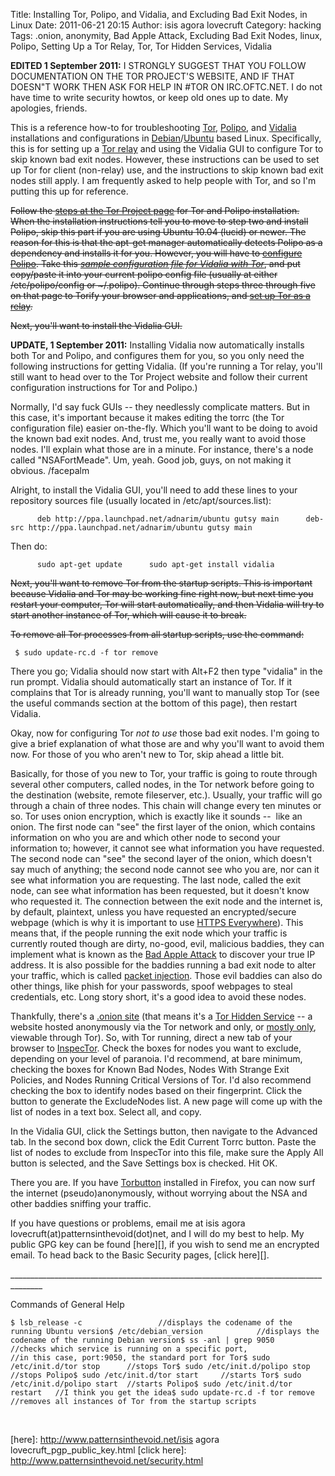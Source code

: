 Title: Installing Tor, Polipo, and Vidalia, and Excluding Bad Exit Nodes, in Linux
Date: 2011-06-21 20:15
Author: isis agora lovecruft
Category: hacking
Tags: .onion, anonymity, Bad Apple Attack, Excluding Bad Exit Nodes, linux, Polipo, Setting Up a Tor Relay, Tor, Tor Hidden Services, Vidalia

**EDITED 1 September 2011:** I STRONGLY SUGGEST THAT YOU FOLLOW
DOCUMENTATION ON THE TOR PROJECT'S WEBSITE, AND IF THAT DOESN"T WORK
THEN ASK FOR HELP IN \#TOR ON IRC.OFTC.NET. I do not have time to write
security howtos, or keep old ones up to date. My apologies, friends.

This is a reference how-to for troubleshooting [Tor][], [Polipo][], and
[Vidalia][] installations and configurations in [Debian][]/[Ubuntu][]
based Linux. Specifically, this is for setting up a [Tor relay][] and
using the Vidalia GUI to configure Tor to skip known bad exit nodes.
However, these instructions can be used to set up Tor for client
(non-relay) use, and the instructions to skip known bad exit nodes still
apply. I am frequently asked to help people with Tor, and so I'm putting
this up for reference.

~~Follow the [steps at the Tor Project page][] for Tor and Polipo
installation. When the installation instructions tell you to move to
step two and install Polipo, skip this part if you are using Ubuntu
10.04 (lucid) or newer. The reason for this is that the apt-get manager
automatically detects Polipo as a dependency and installs it for you.
However, you will have to [configure Polipo][]. Take this [*sample
configuration file for Vidalia with Tor*][], and put copy/paste it into
your current polipo config file (usually at either /etc/polipo/config or
\~/.polipo). Continue through steps three through five on that page to
Torify your browser and applications, and [set up Tor as a relay][].~~

~~Next, you'll want to install the Vidalia GUI.~~

**UPDATE, 1 September 2011:** Installing Vidalia now automatically
installs both Tor and Polipo, and configures them for you, so you only
need the following instructions for getting Vidalia. (If you're running
a Tor relay, you'll still want to head over to the Tor Project website
and follow their current configuration instructions for Tor and Polipo.)

Normally, I'd say fuck GUIs -- they needlessly complicate matters. But
in this case, it's important because it makes editing the torrc (the Tor
configuration file) easier on-the-fly. Which you'll want to be doing to
avoid the known bad exit nodes. And, trust me, you really want to avoid
those nodes. I'll explain what those are in a minute. For instance,
there's a node called "NSAFortMeade". Um, yeah. Good job, guys, on not
making it obvious. /facepalm

Alright, to install the Vidalia GUI, you'll need to add these lines to
your repository sources file (usually located in /etc/apt/sources.list):

          deb http://ppa.launchpad.net/adnarim/ubuntu gutsy main      deb-src http://ppa.launchpad.net/adnarim/ubuntu gutsy main

Then do:

          sudo apt-get update      sudo apt-get install vidalia

~~Next, you'll want to remove Tor from the startup scripts. This is
important because Vidalia and Tor may be working fine right now, but
next time you restart your computer, Tor will start automatically, and
then Vidalia will try to start another instance of Tor, which will cause
it to break.~~

~~To remove all Tor processes from all startup scripts, use the
command:~~

     $ sudo update-rc.d -f tor remove

There you go; Vidalia should now start with Alt+F2 then type "vidalia"
in the run prompt. Vidalia should automatically start an instance of
Tor. If it complains that Tor is already running, you'll want to
manually stop Tor (see the useful commands section at the bottom of this
page), then restart Vidalia.

Okay, now for configuring Tor *not to use* those bad exit nodes. I'm
going to give a brief explanation of what those are and why you'll want
to avoid them now. For those of you who aren't new to Tor, skip ahead a
little bit.

Basically, for those of you new to Tor, your traffic is going to route
through several other computers, called nodes, in the Tor network before
going to the destination (website, remote fileserver, etc.). Usually,
your traffic will go through a chain of three nodes. This chain will
change every ten minutes or so. Tor uses onion encryption, which is
exactly like it sounds --  like an onion. The first node can "see" the
first layer of the onion, which contains information on who you are and
which other node to second your information to; however, it cannot see
what information you have requested. The second node can "see" the
second layer of the onion, which doesn't say much of anything; the
second node cannot see who you are, nor can it see what information you
are requesting. The last node, called the exit node, can see what
information has been requested, but it doesn't know who requested it.
The connection between the exit node and the internet is, by default,
plaintext, unless you have requested an encrypted/secure webpage (which
is why it is important to use [HTTPS Everywhere][]). This means that, if
the people running the exit node which your traffic is currently routed
though are dirty, no-good, evil, malicious baddies, they can implement
what is known as the [Bad Apple Attack][] to discover your true IP
address. It is also possible for the baddies running a bad exit node to
alter your traffic, which is called [packet injection][]. Those evil
baddies can also do other things, like phish for your passwords, spoof
webpages to steal credentials, etc. Long story short, it's a good idea
to avoid these nodes.

Thankfully, there's a [.onion site][] (that means it's a [Tor Hidden
Service][] -- a website hosted anonymously via the Tor network and only,
or [mostly only][], viewable through Tor). So, with Tor running, direct
a new tab of your browser to [InspecTor][]. Check the boxes for nodes
you want to exclude, depending on your level of paranoia. I'd recommend,
at bare minimum, checking the boxes for Known Bad Nodes, Nodes With
Strange Exit Policies, and Nodes Running Critical Versions of Tor. I'd
also recommend checking the box to identify nodes based on their
fingerprint. Click the button to generate the ExcludeNodes list. A new
page will come up with the list of nodes in a text box. Select all, and
copy.

In the Vidalia GUI, click the Settings button, then navigate to the
Advanced tab. In the second box down, click the Edit Current Torrc
button. Paste the list of nodes to exclude from InspecTor into this
file, make sure the Apply All button is selected, and the Save Settings
box is checked. Hit OK.

There you are. If you have [Torbutton][] installed in Firefox, you can
now surf the internet (pseudo)anonymously, without worrying about the
NSA and other baddies sniffing your traffic.

If you have questions or problems, email me at
isis agora lovecruft(at)patternsinthevoid(dot)net, and I will do my best to help. My
public GPG key can be found [here][], if you wish to send me an
encrypted email. To head back to the Basic Security pages, [click
here][].

\_\_\_\_\_\_\_\_\_\_\_\_\_\_\_\_\_\_\_\_\_\_\_\_\_\_\_\_\_\_\_\_\_\_\_\_\_\_\_\_\_\_\_\_\_\_\_\_\_\_\_\_\_\_\_\_\_\_\_\_\_\_\_\_\_\_\_\_\_\_\_\_\_\_\_\_\_\_\_\_\_\_\_\_\_\_

Commands of General Help

    $ lsb_release -c                 //displays the codename of the running Ubuntu version$ /etc/debian_version            //displays the codename of the running Debian version$ ss -anl | grep 9050            //checks which service is running on a specific port,                                 //in this case, port:9050, the standard port for Tor$ sudo /etc/init.d/tor stop      //stops Tor$ sudo /etc/init.d/polipo stop   //stops Polipo$ sudo /etc/init.d/tor start     //starts Tor$ sudo /etc/init.d/polipo start  //starts Polipo$ sudo /etc/init.d/tor restart   //I think you get the idea$ sudo update-rc.d -f tor remove //removes all instances of Tor from the startup scripts

 

  [Tor]: https://www.torproject.org/index.html.en
  [Polipo]: http://www.pps.jussieu.fr/%7Ejch/software/polipo/
  [Vidalia]: https://torproject.org/projects/vidalia
  [Debian]: http://www.debian.org/
  [Ubuntu]: http://www.ubuntu.com/
  [Tor relay]: http://195.234.10.45/
  [steps at the Tor Project page]: https://www.torproject.org/docs/debian.html.en
  [configure Polipo]: https://www.torproject.org/docs/tor-doc-unix.html.en#polipo
  [*sample configuration file for Vidalia with Tor*]: https://gitweb.torproject.org/torbrowser.git/blob_plain/HEAD:/build-scripts/config/polipo.conf
  [set up Tor as a relay]: https://www.torproject.org/docs/tor-doc-relay.html.en
  [HTTPS Everywhere]: https://www.eff.org/https-everywhere/
  [Bad Apple Attack]: http://search.yahoo.com/r/_ylt=A0oGdVvgRwFOiBgA6eRXNyoA;_ylu=X3oDMTByZ3RtN3J1BHNlYwNzcgRwb3MDMgRjb2xvA3NrMQR2dGlkAw--/SIG=12kk6c8up/EXP=1308728384/**https%3A//db.usenix.org/events/leet11/tech/full_papers/LeBlond.pdf
  [packet injection]: http://security-freak.net/packet-injection/packet-injection.html
  [.onion site]: http://en.wikipedia.org/wiki/.onion
  [Tor Hidden Service]: https://www.torproject.org/docs/hidden-services.html.en
  [mostly only]: http://tor2web.org/
  [InspecTor]: http://xqz3u5drneuzhaeo.onion/users/badtornodes/
  [Torbutton]: https://www.torproject.org/torbutton/
  [here]: http://www.patternsinthevoid.net/isis agora lovecruft_pgp_public_key.html
  [click here]: http://www.patternsinthevoid.net/security.html
